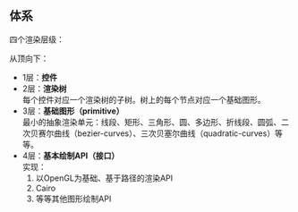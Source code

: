 ## 体系

四个渲染层级：

从顶向下：

* 1层：__控件__  
* 2层：__渲染树__  
    每个控件对应一个渲染树的子树。树上的每个节点对应一个基础图形。
* 3层：__基础图形（primitive）__  
    最小的抽象渲染单元：线段、矩形、三角形、圆、多边形、折线段、圆弧、二次贝赛尔曲线（bezier-curves）、三次贝塞尔曲线（quadratic-curves）等等。
* 4层：__基本绘制API（接口）__  
    实现：
    1. 以OpenGL为基础、基于路径的渲染API
    2. Cairo
    3. 等等其他图形绘制API
